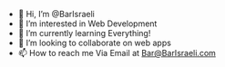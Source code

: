 - 👋 Hi, I’m @BarIsraeli
- 👀 I’m interested in Web Development 
- 🌱 I’m currently learning Everything!
- 💞️ I’m looking to collaborate on web apps
- 📫 How to reach me Via Email at Bar@BarIsraeli.com
<!---
BarIsraeli/BarIsraeli is a ✨ special ✨ repository because its `README.md` (this file) appears on your GitHub profile.
You can click the Preview link to take a look at your changes.
--->

